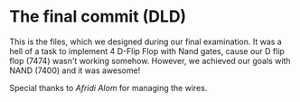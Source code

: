 # The final commit (DLD)

This is the files, which we designed during our final examination. 
It was a hell of a task to implement 4 D-Flip Flop with Nand gates,
cause our D flip flop (7474) wasn't working somehow. However, 
we achieved our goals with NAND (7400) and it was awesome!

Special thanks to *Afridi Alom* for managing the wires. 
